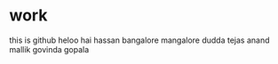 # work
this is github 
heloo hai
hassan
bangalore
mangalore
dudda
tejas
anand
mallik
govinda
gopala
